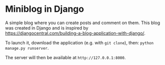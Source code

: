 # Miniblog in Django

A simple blog where you can create posts and comment on them. This blog was created in Django and is inspired by https://djangocentral.com/building-a-blog-application-with-django/.

To launch it, download the application (e.g. with `git clone`), then: `python manage.py runserver`.

The server will then be available at `http://127.0.0.1:8000`.
